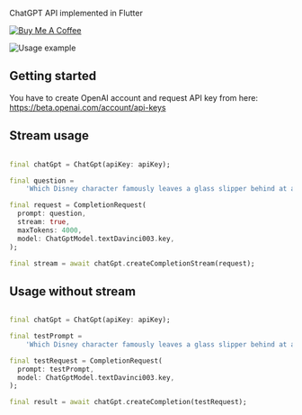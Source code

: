 ChatGPT API implemented in Flutter

[![Buy Me A Coffee](https://bmc-cdn.nyc3.digitaloceanspaces.com/BMC-button-images/custom_images/orange_img.png "Buy Me A Coffee")](https://www.buymeacoffee.com/hrvojecukman "Buy Me A Coffee")

![Usage example](https://hrvojecukman.github.io/chat_gpt/chat_gpt.gif)

## Getting started

You have to create OpenAI account and request API key from
here: https://beta.openai.com/account/api-keys


## Stream usage

```dart

final chatGpt = ChatGpt(apiKey: apiKey);

final question =
    'Which Disney character famously leaves a glass slipper behind at a royal ball?';

final request = CompletionRequest(
  prompt: question,
  stream: true,
  maxTokens: 4000,
  model: ChatGptModel.textDavinci003.key,
);

final stream = await chatGpt.createCompletionStream(request);

```
## Usage without stream

```dart

final chatGpt = ChatGpt(apiKey: apiKey);

final testPrompt =
    'Which Disney character famously leaves a glass slipper behind at a royal ball?';

final testRequest = CompletionRequest(
  prompt: testPrompt,
  model: ChatGptModel.textDavinci003.key,
);

final result = await chatGpt.createCompletion(testRequest);

```
